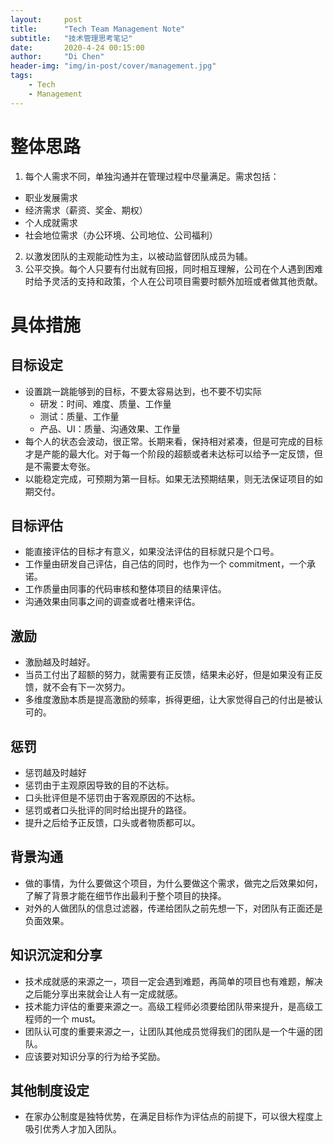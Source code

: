 ```yaml
---
layout:     post
title:      "Tech Team Management Note"
subtitle:   "技术管理思考笔记"
date:       2020-4-24 00:15:00
author:     "Di Chen"
header-img: "img/in-post/cover/management.jpg"
tags:
    - Tech
    - Management
---
```


# 整体思路
1. 每个人需求不同，单独沟通并在管理过程中尽量满足。需求包括：
 - 职业发展需求
 - 经济需求（薪资、奖金、期权）
 - 个人成就需求
 - 社会地位需求（办公环境、公司地位、公司福利）
2. 以激发团队的主观能动性为主，以被动监督团队成员为辅。
3. 公平交换。每个人只要有付出就有回报，同时相互理解，公司在个人遇到困难时给予灵活的支持和政策，个人在公司项目需要时额外加班或者做其他贡献。

# 具体措施
## 目标设定
 - 设置跳一跳能够到的目标，不要太容易达到，也不要不切实际
 	- 研发：时间、难度、质量、工作量
 	- 测试：质量、工作量
 	- 产品、UI：质量、沟通效果、工作量
 - 每个人的状态会波动，很正常。长期来看，保持相对紧凑，但是可完成的目标才是产能的最大化。对于每一个阶段的超额或者未达标可以给予一定反馈，但是不需要太夸张。
 - 以能稳定完成，可预期为第一目标。如果无法预期结果，则无法保证项目的如期交付。

## 目标评估
 - 能直接评估的目标才有意义，如果没法评估的目标就只是个口号。
 - 工作量由研发自己评估，自己估的同时，也作为一个 commitment，一个承诺。
 - 工作质量由同事的代码审核和整体项目的结果评估。
 - 沟通效果由同事之间的调查或者吐槽来评估。

## 激励
 - 激励越及时越好。
 - 当员工付出了超额的努力，就需要有正反馈，结果未必好，但是如果没有正反馈，就不会有下一次努力。
 - 多维度激励本质是提高激励的频率，拆得更细，让大家觉得自己的付出是被认可的。

## 惩罚
 - 惩罚越及时越好
 - 惩罚由于主观原因导致的目的不达标。
 - 口头批评但是不惩罚由于客观原因的不达标。
 - 惩罚或者口头批评的同时给出提升的路径。
 - 提升之后给予正反馈，口头或者物质都可以。

## 背景沟通
 - 做的事情，为什么要做这个项目，为什么要做这个需求，做完之后效果如何，了解了背景才能在细节作出最利于整个项目的抉择。
 - 对外的人做团队的信息过滤器，传递给团队之前先想一下，对团队有正面还是负面效果。

## 知识沉淀和分享
 - 技术成就感的来源之一，项目一定会遇到难题，再简单的项目也有难题，解决之后能分享出来就会让人有一定成就感。
 - 技术能力评估的重要来源之一。高级工程师必须要给团队带来提升，是高级工程师的一个 must。
 - 团队认可度的重要来源之一，让团队其他成员觉得我们的团队是一个牛逼的团队。
 - 应该要对知识分享的行为给予奖励。

## 其他制度设定
 - 在家办公制度是独特优势，在满足目标作为评估点的前提下，可以很大程度上吸引优秀人才加入团队。
